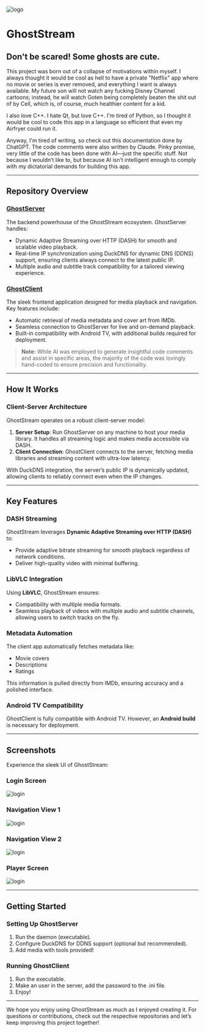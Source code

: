 ![logo](screenshots/logo.png)
# GhostStream
## Don't be scared! Some ghosts are cute.

This project was born out of a collapse of motivations within myself. I always thought it would be cool as hell to have a private "Netflix" app where no movie or series is ever removed, and everything I want is always available. My future son will not watch any fucking Disney Channel cartoons; instead, he will watch Goten being completely beaten the shit out of  by Cell, which is, of course, much healthier content for a kid.



I also love C++. I hate Qt, but love C++. I'm tired of Python, so I thought it would be cool to code this app in a language so efficient that even my Airfryer could run it.



Anyway, I'm tired of writing, so check out this documentation done by ChatGPT. The code comments were also written by Claude. Pinky promise, very little of the code has been done with AI—just the specific stuff. Not because I wouldn’t like to, but because AI isn’t intelligent enough to comply with my dictatorial demands for building this app.

---

## Repository Overview

### [GhostServer](https://github.com/JulioFresneda/GhostServer)

The backend powerhouse of the GhostStream ecosystem. GhostServer handles:

- Dynamic Adaptive Streaming over HTTP (DASH) for smooth and scalable video playback.
- Real-time IP synchronization using DuckDNS for dynamic DNS (DDNS) support, ensuring clients always connect to the latest public IP.
- Multiple audio and subtitle track compatibility for a tailored viewing experience.

### [GhostClient](https://github.com/JulioFresneda/GhostClient)

The sleek frontend application designed for media playback and navigation. Key features include:

- Automatic retrieval of media metadata and cover art from IMDb.
- Seamless connection to GhostServer for live and on-demand playback.
- Built-in compatibility with Android TV, with additional builds required for deployment.

> **Note:** While AI was employed to generate insightful code comments and assist in specific areas, the majority of the code was lovingly hand-coded to ensure precision and functionality.

---

## How It Works

### Client-Server Architecture

GhostStream operates on a robust client-server model:

1. **Server Setup**: Run GhostServer on any machine to host your media library. It handles all streaming logic and makes media accessible via DASH.
2. **Client Connection**: GhostClient connects to the server, fetching media libraries and streaming content with ultra-low latency.

With DuckDNS integration, the server’s public IP is dynamically updated, allowing clients to reliably connect even when the IP changes.

---

## Key Features

### DASH Streaming

GhostStream leverages **Dynamic Adaptive Streaming over HTTP (DASH)** to:

- Provide adaptive bitrate streaming for smooth playback regardless of network conditions.
- Deliver high-quality video with minimal buffering.

### LibVLC Integration

Using **LibVLC**, GhostStream ensures:

- Compatibility with multiple media formats.
- Seamless playback of videos with multiple audio and subtitle channels, allowing users to switch tracks on the fly.

### Metadata Automation

The client app automatically fetches metadata like:

- Movie covers
- Descriptions
- Ratings

This information is pulled directly from IMDb, ensuring accuracy and a polished interface.

### Android TV Compatibility

GhostClient is fully compatible with Android TV. However, an **Android build** is necessary for deployment.

---

## Screenshots

Experience the sleek UI of GhostStream:

### Login Screen
![login](screenshots/login.png)



### Navigation View 1
![login](screenshots/nav1.png)


### Navigation View 2
![login](screenshots/nav2.png)


### Player Screen
![login](screenshots/player.png)


---

## Getting Started

### Setting Up GhostServer

1. Run the daemon (executable).
2. Configure DuckDNS for DDNS support (optional but recommended).
3. Add media with tools provided!

### Running GhostClient

1. Run the executable.
2. Make an user in the server, add the password to the .ini file.
3. Enjoy!

---

We hope you enjoy using GhostStream as much as I enjoyed creating it. For questions or contributions, check out the respective repositories and let’s keep improving this project together!

